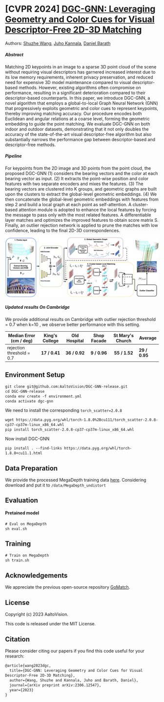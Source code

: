 # [CVPR 2024] [DGC-GNN: Leveraging Geometry and Color Cues for Visual Descriptor-Free 2D-3D Matching](https://arxiv.org/abs/2306.12547)

Authors: [Shuzhe Wang](https://ffrivera0.github.io), [Juho Kannala](https://users.aalto.fi/~kannalj1/), [Daniel Barath](https://scholar.google.com/citations?hl=da&user=U9-D8DYAAAAJ&view_op=list_works&sortby=pubdate)

##### Abstract

Matching 2D keypoints in an image to a sparse 3D point cloud of the scene without requiring visual descriptors has garnered increased interest due to its low memory requirements, inherent privacy preservation, and reduced need for expensive 3D model maintenance compared to visual descriptor-based methods. However, existing algorithms often compromise on performance, resulting in a significant deterioration compared to their descriptor-based counterparts. In this paper, we introduce DGC-GNN, a novel algorithm that employs a global-to-local Graph Neural Network (GNN) that progressively exploits geometric and color cues to represent keypoints, thereby improving matching accuracy. Our procedure encodes both Euclidean and angular relations at a coarse level, forming the geometric embedding to guide the point matching. We evaluate DGC-GNN on both indoor and outdoor datasets, demonstrating that it not only doubles the accuracy of the state-of-the-art visual descriptor-free algorithm but also substantially narrows the performance gap between descriptor-based and descriptor-free methods.

##### Pipeline

For keypoints from the 2D image and 3D points from the point cloud, the proposed DGC-GNN (1) considers the bearing vectors and the color at each bearing vector as input. (2) It extracts the point-wise position and color features with two separate encoders and mixes the features. (3) The bearing vectors are clustered into K groups, and geometric graphs are built upon the clusters to extract the global-level geometric embeddings. (4) We then concatenate the global-level geometric embeddings with features from step 2 and build a local graph at each point as self-attention. A cluster-based attention module is adopted to enhance the local features by forcing the message to pass only with the most related features. A differentiable layer matches and optimizes the improved features to obtain score matrix S. Finally, an outlier rejection network is applied to prune the matches with low confidence, leading to the final 2D-3D correspondences.

<img src="DGC-GNN.png" width="800"/>

##### Updated results On Cambridge 

We provide additional results on  Cambridge with outlier rejection threshold = 0.7 when k=10  ,  we observe better performance with this setting. 

| Median Error (cm / deg)   | King's College | Old Hospital  | Shop Facade  | St Mary's Church | Average       |
| ------------------------- | :------------: | :-----------: | :----------: | :--------------: | ------------- |
| rejection threshold = 0.7 | **17 / 0.41**  | **36 / 0.92** | **9 / 0.96** |  **55 / 1.52**   | **29 / 0.95** |



## Environment Setup

```
git clone git@github.com:AaltoVision/DGC-GNN-release.git
cd DGC-GNN-release
conda env create -f environment.yml
conda activate dgc-gnn
```

We need to install the corresponding ```torch_scatter=2.0.8```

```
wget https://data.pyg.org/whl/torch-1.8.0%2Bcu111/torch_scatter-2.0.8-cp37-cp37m-linux_x86_64.whl
pip install torch_scatter-2.0.8-cp37-cp37m-linux_x86_64.whl
```

Now install DGC-GNN

```
pip install . --find-links https://data.pyg.org/whl/torch-1.8.0+cu11.1.html
```
## Data Preparation
We provide the processed MegaDepth training data [here](https://drive.google.com/drive/folders/1ae8CHU42wTJleRrlG9GBY4V-PIdqsM0O?usp=sharing). Considering download and put it to ```/data/MegaDepth_undistort```
## Evaluation

#### Pretained model

```
# Eval on MegaDepth
sh eval.sh
```
## Training
```
# Train on MegaDepth
sh train.sh
```

## Acknowledgements
We appreciate the previous open-source repository [GoMatch](https://github.com/dvl-tum/gomatch).

## License
Copyright (c) 2023 AaltoVision.

This code is released under the MIT License.

## Citation
Please consider citing our papers if you find this code useful for your research:
```
@article{wang2023dgc,
  title={DGC-GNN: Leveraging Geometry and Color Cues for Visual Descriptor-Free 2D-3D Matching},
  author={Wang, Shuzhe and Kannala, Juho and Barath, Daniel},
  journal={arXiv preprint arXiv:2306.12547},
  year={2023}
}
```
